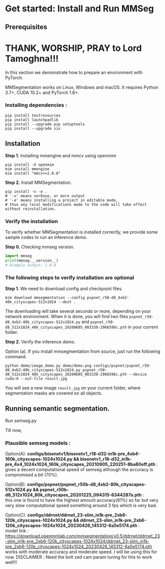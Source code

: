 # Get started: Install and Run MMSeg

## Prerequisites

# THANK, WORSHIP, PRAY to Lord Tamoghna!!!
In this section we demonstrate how to prepare an environment with PyTorch.

MMSegmentation works on Linux, Windows and macOS. It requires Python 3.7+, CUDA 10.2+ and PyTorch 1.8+.

### Installing dependencies : 

```shell
pip install testresources
pip install launchpadlib
pip install --upgrade pip setuptools
pip install --upgrade six 
```

## Installation

**Step 1.** Installing mmengine and mmcv using openmim

```shell
pip install -U openmim
mim install mmengine
mim install "mmcv>=2.0.0"
```
**Step 2.** Install MMSegmentation.

```shell
pip install -v -e .
# '-v' means verbose, or more output
# '-e' means installing a project in editable mode,
# thus any local modifications made to the code will take effect without reinstallation.
```

### Verify the installation

To verify whether MMSegmentation is installed correctly, we provide some sample codes to run an inference demo.

**Step 0.** Checking mmseg version.

```python
import mmseg
print(mmseg.__version__)
# Example output: 1.0.0
```
### The following steps to verify installation are optional

**Step 1.** We need to download config and checkpoint files.

```shell
mim download mmsegmentation --config pspnet_r50-d8_4xb2-40k_cityscapes-512x1024 --dest .
```

The downloading will take several seconds or more, depending on your network environment. When it is done, you will find two files `pspnet_r50-d8_4xb2-40k_cityscapes-512x1024.py` and `pspnet_r50-d8_512x1024_40k_cityscapes_20200605_003338-2966598c.pth` in your current folder.

**Step 2.** Verify the inference demo.

Option (a). If you install mmsegmentation from source, just run the following command.

```shell
python demo/image_demo.py demo/demo.png configs/pspnet/pspnet_r50-d8_4xb2-40k_cityscapes-512x1024.py pspnet_r50-d8_512x1024_40k_cityscapes_20200605_003338-2966598c.pth --device cuda:0 --out-file result.jpg
```

You will see a new image `result.jpg` on your current folder, where segmentation masks are covered on all objects.

## Running semantic segmentation.

Run semseg.py

Till now,

### Plausible semseg models : 

Option(A). **configs/bisenetv1/bisenetv1_r18-d32-in1k-pre_4xb4-160k_cityscapes-1024x1024.py  && bisenetv1_r18-d32_in1k-pre_4x4_1024x1024_160k_cityscapes_20210905_220251-8ba80eff.pth** :   
gives a decent computational speed of semseg although the accuracy is compromised a bit (70%).

Option(B). **configs/pspnet/pspnet_r50b-d8_4xb2-80k_cityscapes-512x1024.py && pspnet_r50b-d8_512x1024_80k_cityscapes_20201225_094315-6344287a.pth** :      
this one is found to have the highest amount accuracy(81%) so far but very very slow computational speed something around 3 fps which is very bad.

Option(C). **configs/ddrnet/ddrnet_23-slim_in1k-pre_2xb6-120k_cityscapes-1024x1024.py && ddrnet_23-slim_in1k-pre_2xb6-120k_cityscapes-1024x1024_20230426_145312-6a5e5174.pth** :   
model link : https://download.openmmlab.com/mmsegmentation/v0.5/ddrnet/ddrnet_23-slim_in1k-pre_2xb6-120k_cityscapes-1024x1024/ddrnet_23-slim_in1k-pre_2xb6-120k_cityscapes-1024x1024_20230426_145312-6a5e5174.pth
works with moderate accuracy and moderate speed. I will be using this for now. DISCLAIMER : Need the bolt zed cam param tuning for this to work well!!!

